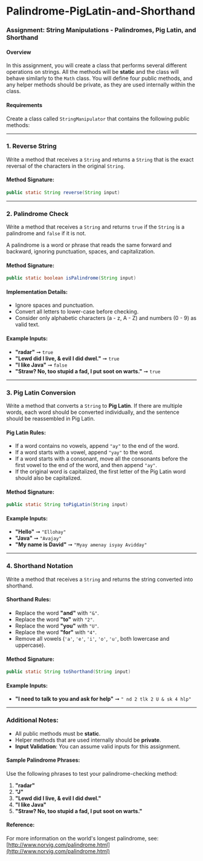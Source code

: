 # Palindrome-PigLatin-and-Shorthand

### Assignment: String Manipulations - Palindromes, Pig Latin, and Shorthand

#### Overview
In this assignment, you will create a class that performs several different operations on strings. All the methods will be **static** and the class will behave similarly to the `Math` class. You will define four public methods, and any helper methods should be private, as they are used internally within the class.

#### Requirements
Create a class called `StringManipulator` that contains the following public methods:

---

### 1. **Reverse String**
Write a method that receives a `String` and returns a `String` that is the exact reversal of the characters in the original `String`.

#### Method Signature:
```java
public static String reverse(String input)
```

---

### 2. **Palindrome Check**
Write a method that receives a `String` and returns `true` if the `String` is a palindrome and `false` if it is not. 

A palindrome is a word or phrase that reads the same forward and backward, ignoring punctuation, spaces, and capitalization.

#### Method Signature:
```java
public static boolean isPalindrome(String input)
```

#### Implementation Details:
- Ignore spaces and punctuation.
- Convert all letters to lower-case before checking.
- Consider only alphabetic characters (a - z, A - Z) and numbers (0 - 9) as valid text.

#### Example Inputs:
- **"radar"** ➞ `true`
- **"Lewd did I live, & evil I did dwel."** ➞ `true`
- **"I like Java"** ➞ `false`
- **"Straw? No, too stupid a fad, I put soot on warts."** ➞ `true`

---

### 3. **Pig Latin Conversion**
Write a method that converts a `String` to **Pig Latin**. If there are multiple words, each word should be converted individually, and the sentence should be reassembled in Pig Latin.

#### Pig Latin Rules:
- If a word contains no vowels, append `"ay"` to the end of the word.
- If a word starts with a vowel, append `"yay"` to the word.
- If a word starts with a consonant, move all the consonants before the first vowel to the end of the word, and then append `"ay"`.
- If the original word is capitalized, the first letter of the Pig Latin word should also be capitalized.

#### Method Signature:
```java
public static String toPigLatin(String input)
```

#### Example Inputs:
- **"Hello"** ➞ `"Ellohay"`
- **"Java"** ➞ `"Avajay"`
- **"My name is David"** ➞ `"Myay amenay isyay Avidday"`

---

### 4. **Shorthand Notation**
Write a method that receives a `String` and returns the string converted into shorthand.

#### Shorthand Rules:
- Replace the word **"and"** with `"&"`.
- Replace the word **"to"** with `"2"`.
- Replace the word **"you"** with `"U"`.
- Replace the word **"for"** with `"4"`.
- Remove all vowels (`'a'`, `'e'`, `'i'`, `'o'`, `'u'`, both lowercase and uppercase).

#### Method Signature:
```java
public static String toShorthand(String input)
```

#### Example Inputs:
- **"I need to talk to you and ask for help"** ➞ `" nd 2 tlk 2 U & sk 4 hlp"`

---

### Additional Notes:
- All public methods must be **static**.
- Helper methods that are used internally should be **private**.
- **Input Validation**: You can assume valid inputs for this assignment.

#### Sample Palindrome Phrases:
Use the following phrases to test your palindrome-checking method:
1. **"radar"**
2. **"J"**
3. **"Lewd did I live, & evil I did dwel."**
4. **"I like Java"**
5. **"Straw? No, too stupid a fad, I put soot on warts."**

#### Reference:
For more information on the world's longest palindrome, see: [http://www.norvig.com/palindrome.html](http://www.norvig.com/palindrome.html)

